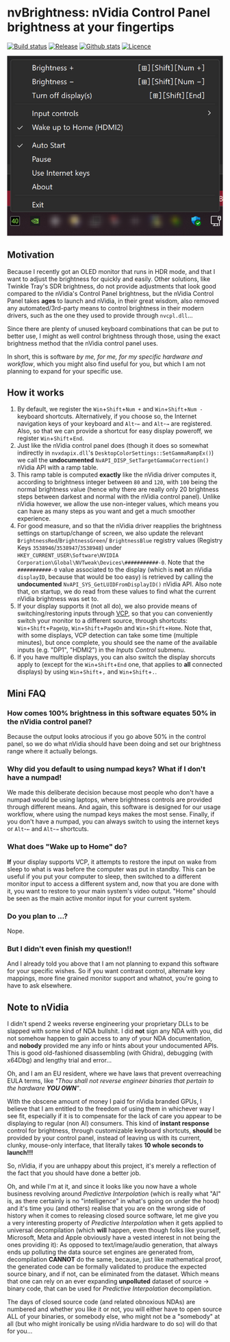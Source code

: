 nvBrightness: nVidia Control Panel brightness at your fingertips
================================================================

[![Build status](https://img.shields.io/github/actions/workflow/status/pbatard/nvBrightness/vs2022.yml?style=flat-square)](https://github.com/pbatard/nvBrightness/actions/workflows/vs2022.yml)
[![Release](https://img.shields.io/github/release-pre/pbatard/nvBrightness.svg?style=flat-square)](https://github.com/pbatard/nvBrightness/releases)
[![Github stats](https://img.shields.io/github/downloads/pbatard/nvBrightness/total.svg?style=flat-square)](https://github.com/pbatard/nvBrightness/releases)
[![Licence](https://img.shields.io/badge/license-GPLv3-blue.svg?style=flat-square)](https://www.gnu.org/licenses/gpl-3.0.en.html)

![nvBrightness screenshot](https://raw.githubusercontent.com/pbatard/nvBrightness/master/icons/nvBrightness.png)


## Motivation

Because I recently got an OLED monitor that runs in HDR mode, and that I want to adjust the
brightness for quickly and easily. Other solutions, like Twinkle Tray's SDR brightness, do
not provide adjustments that look good compared to the nVidia's Control Panel brightness,
but the nVidia Control Panel takes **ages** to launch and nVidia, in their great wisdom,
also removed any automated/3rd-party means to control brightness in their modern drivers,
such as the one they used to provide through `nvcpl.dll`...

Since there are plenty of unused keyboard combinations that can be put to better use, I
might as well control brightness through those, using the exact brightness method that the
nVidia control panel uses.

In short, this is software *by me, for me, for my specific hardware and workflow*, which you
might also find useful for you, but which I am not planning to expand for your specific use.


## How it works

1. By default, we register the `Win`+`Shift`+`Num +` and `Win`+`Shift`+`Num -` keyboard
   shortcuts. Alternatively, if you choose so, the Internet navigation keys of your keyboard
   and `Alt`-`←` and  `Alt`-`→` are registered. Also, so that we can provide a shortcut for
   easy display poweroff, we register `Win`+`Shift`+`End`.
2. Just like the nVidia control panel does (though it does so somewhat indirectly in
   `nvxdapix.dll`'s `DesktopColorSettings::SetGammaRampEx()`) we call the **undocumented**
   `NvAPI_DISP_SetTargetGammaCorrection()` nVidia API with a ramp table.
3. This ramp table is computed **exactly** like the nVidia driver computes it, according to
   brightness integer between `80` and `120`, with `100` being the normal brightness value
   (hence why there are really only 20 brightness steps between darkest and normal with the
   nVidia control panel). Unlike nVidia however, we allow the use non-integer values, which
   means you can have as many steps as you want and get a much smoother experience.
4. For good measure, and so that the nVidia driver reapplies the brightness settings on
   startup/change of screen, we also update the relevant `BrightnessRed`/`BrightnessGreen`/
   `BrightnessBlue` registry values (Registry Keys `3538946`/`3538947`/`3538948`) under
   `HKEY_CURRENT_USER\Software\NVIDIA Corporation\Global\NVTweak\Devices\###########-0`.
   Note that the `###########-0` value associated to the display (which is **not** an nVidia
   `displayID`, because that would be too easy) is retrieved by calling the **undocumented**
   `NvAPI_SYS_GetLUIDFromDisplayID()` nVidia API.
   Also note that, on startup, we do read from these values to find what the current nVidia
   brightness was set to.
5. If your display supports it (not all do), we also provide means of switching/restoring
   inputs through [VCP](https://en.wikipedia.org/wiki/Monitor_Control_Command_Set), so that
   you can conveniently switch your monitor to a different source, through shortcuts:
   `Win`+`Shift`+`PageUp`, `Win`+`Shift`+`PageDn` and `Win`+`Shift`+`Home`. Note that, with
   some displays, VCP detection can take some time (multiple minutes), but once complete,
   you should see the name of the available inputs (e.g. "DP1", "HDMI2") in the _Inputs_
   _Control_ submenu.
6. If you have multiple displays, you can also switch the display shorcuts apply to (except
   for the `Win`+`Shift`+`End` one, that applies to **all** connected displays) by using
   `Win`+`Shift`+`,` and `Win`+`Shift`+`.`.


## Mini FAQ

### How comes 100% brightness in this software equates 50% in the nVidia control panel?

Because the output looks atrocious if you go above 50% in the control panel, so we do what
nVidia should have been doing and set our brightness range where it actually belongs.

### Why did you default to using numpad keys? What if I don't have a numpad!

We made this deliberate decision because most people who don't have a numpad would be using
laptops, where brightness controls are provided through different means. And again, this
software is designed for our usage workflow, where using the numpad keys makes the most
sense. Finally, if you don't have a numpad, you can always switch to using the internet keys
or `Alt`-`←` and  `Alt`-`→` shortcuts.

### What does "Wake up to Home" do?

**If** your display supports VCP, it attempts to restore the input on wake from sleep to
what is was before the computer was put in standby. This can be useful if you put your
computer to sleep, then switched to a different monitor input to access a different system
and, now that you are done with it, you want to restore to your main system's video output.
"Home" should be seen as the main active monitor input for your current system.

### Do you plan to ...?

Nope.

### But I didn't even finish my question!!

And I already told you above that I am not planning to expand this software for your specific
wishes. So if you want contrast control, alternate key mappings, more fine grained monitor
support and whatnot, you're going to have to ask elsewhere.


## Note to nVidia

I didn't spend 2 weeks reverse engineering your proprietary DLLs to be slapped with some
kind of NDA bullshit. I did **not** sign any NDA with you, did not somehow happen to gain
access to any of your NDA documentation, and **nobody** provided me any info or hints about
your undocumented APIs. This is good old-fashioned disassembling (with Ghidra), debugging
(with x64Dbg) and lengthy trial and error...

Oh, and I am an EU resident, where we have laws that prevent overreaching EULA terms, like
_"Thou shall not reverse engineer binaries that pertain to the hardware **YOU OWN**"_.

With the obscene amount of money I paid for nVidia branded GPUs, I believe that I am
entitled to the freedom of using them in whichever way I see fit, especially if it is to
compensate for the lack of care you appear to be displaying to regular (non AI) consumers.
This kind of **instant response** control for brightness, through customizable keyboard
shortcuts, **should** be provided by your control panel, instead of leaving us with its
current, clunky, mouse-only interface, that literally takes **10 whole seconds to launch!!!**

So, nVidia, if you are unhappy about this project, it's merely a reflection of the fact that
you should have done a better job.

Oh, and while I'm at it, and since it looks like you now have a whole business revolving
around _Predictive Interpolation_ (which is really what "AI" is, as there certainly is no
"intelligence" in what's going on under the hood) and it's time you (and others) realise
that you are on the wrong side of history when it comes to releasing closed source software,
let me give you a very interesting property of _Predictive Interpolation_ when it gets
applied to universal decompilation (which **will** happen, even though folks like yourself,
Microsoft, Meta and Apple obviously have a vested interest in not being the ones providing
it): As opposed to text/image/audio generation, that always ends up polluting the data
source set engines are generated from, decompilation **CANNOT** do the same, because, just
like mathematical proof, the generated code can be formally validated to produce the
expected source binary, and if not, can be eliminated from the dataset.
Which means that one can rely on an ever expanding **unpolluted** dataset of source → binary
code, that can be used for _Predictive Interpolation_ decompilation.

The days of closed source code (and related obnoxious NDAs) are numbered and whether you
like it or not, you will either have to open source ALL of your binaries, or somebody else,
who might not be a "somebody" at all (but who might ironically be using nVidia hardware to
do so) will do that for you...

